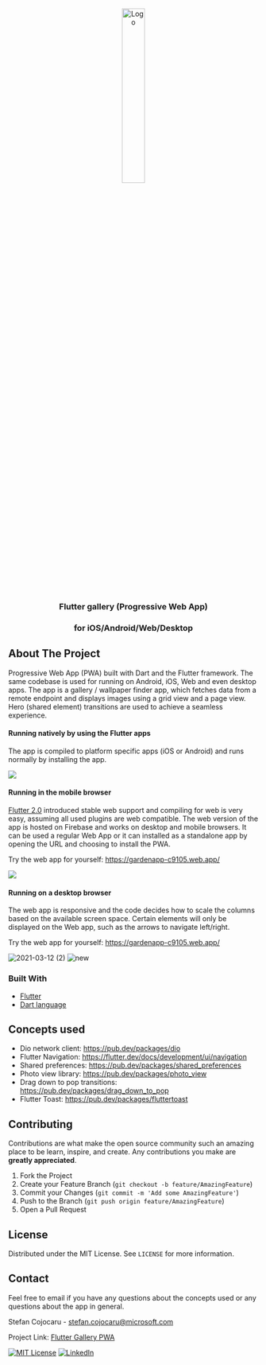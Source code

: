 
<!-- PROJECT 
-->
<br />
<p align="center">
  <a href="https://github.com/othneildrew/Best-README-Template">
    <img src="https://user-images.githubusercontent.com/17060399/110951190-71ce5480-834d-11eb-8474-319e45179927.jpg" alt="Logo" width="30%">
  </a>

  <h3 align="center">Flutter gallery (Progressive Web App)</h3>
    <h3 align="center">for iOS/Android/Web/Desktop</h3>

<!-- ABOUT THE PROJECT -->
## About The Project

Progressive Web App (PWA) built with Dart and the Flutter framework. The same codebase is used for running on Android, iOS, Web and even desktop apps.
The app is a gallery / wallpaper finder app, which fetches data from a remote endpoint and displays images using a grid view and a page view. Hero (shared element) transitions are used to achieve a seamless experience.

<p><h4>Running natively by using the Flutter apps</h4>

The app is compiled to platform specific apps (iOS or Android) and runs normally by installing the app.
 
<img src="output2.gif" />                 
<h4>Running in the mobile browser</h4>

<a href="https://flutter.dev/docs/development/tools/sdk/release-notes/release-notes-2.0.0">Flutter 2.0</a> introduced stable web support and compiling for web is very easy, assuming all used plugins are web compatible. 
The web version of the app is hosted on Firebase and works on desktop and mobile browsers. 
It can be used a regular Web App or it can installed as a standalone app by opening the URL and choosing to install the PWA.

Try the web app for yourself: https://gardenapp-c9105.web.app/

<img src="output.gif" />

<h4>Running on a desktop browser</h4>

The web app is responsive and the code decides how to scale the columns based on the available screen space. 
Certain elements will only be displayed on the Web app, such as the arrows to navigate left/right.

Try the web app for yourself: https://gardenapp-c9105.web.app/

![2021-03-12 (2)](https://user-images.githubusercontent.com/17060399/110955636-79442c80-8352-11eb-8eb5-d06124b528b9.png)
![new](https://user-images.githubusercontent.com/17060399/110955647-7c3f1d00-8352-11eb-87e1-53c3c77675e6.png)



### Built With

* [Flutter](https://flutter.dev/)
* [Dart language](https://dart.dev/)


<!-- GETTING STARTED -->
## Concepts used

* Dio network client: https://pub.dev/packages/dio
* Flutter Navigation: https://flutter.dev/docs/development/ui/navigation
* Shared preferences: https://pub.dev/packages/shared_preferences
* Photo view library: https://pub.dev/packages/photo_view
* Drag down to pop transitions: https://pub.dev/packages/drag_down_to_pop
* Flutter Toast: https://pub.dev/packages/fluttertoast

<!-- CONTRIBUTING -->
## Contributing

Contributions are what make the open source community such an amazing place to be learn, inspire, and create. Any contributions you make are **greatly appreciated**.

1. Fork the Project
2. Create your Feature Branch (`git checkout -b feature/AmazingFeature`)
3. Commit your Changes (`git commit -m 'Add some AmazingFeature'`)
4. Push to the Branch (`git push origin feature/AmazingFeature`)
5. Open a Pull Request

<!-- LICENSE -->
## License

Distributed under the MIT License. See `LICENSE` for more information.

<!-- CONTACT -->
## Contact

Feel free to email if you have any questions about the concepts used or any questions about the app in general.

Stefan Cojocaru - stefan.cojocaru@microsoft.com

Project Link: [Flutter Gallery PWA](https://github.com/stcojo/Image_Gallery_Flutter)

[![MIT License][license-shield]][license-url]
[![LinkedIn][linkedin-shield]][linkedin-url]

<!-- MARKDOWN LINKS & IMAGES -->
<!-- https://www.markdownguide.org/basic-syntax/#reference-style-links -->
[contributors-shield]: https://img.shields.io/github/contributors/othneildrew/Best-README-Template.svg?style=for-the-badge
[contributors-url]: https://github.com/othneildrew/Best-README-Template/graphs/contributors
[forks-shield]: https://img.shields.io/github/forks/othneildrew/Best-README-Template.svg?style=for-the-badge
[forks-url]: https://github.com/othneildrew/Best-README-Template/network/members
[stars-shield]: https://img.shields.io/github/stars/othneildrew/Best-README-Template.svg?style=for-the-badge
[stars-url]: https://github.com/othneildrew/Best-README-Template/stargazers
[issues-shield]: https://img.shields.io/github/issues/othneildrew/Best-README-Template.svg?style=for-the-badge
[issues-url]: https://github.com/othneildrew/Best-README-Template/issues
[license-shield]: https://img.shields.io/github/license/othneildrew/Best-README-Template.svg?style=for-the-badge
[license-url]: https://opensource.org/licenses/MIT
[linkedin-shield]: https://img.shields.io/badge/-LinkedIn-black.svg?style=for-the-badge&logo=linkedin&colorB=555
[linkedin-url]: https://linkedin.com/in/stefangeorgecojocaru
[product-screenshot]: app.png
